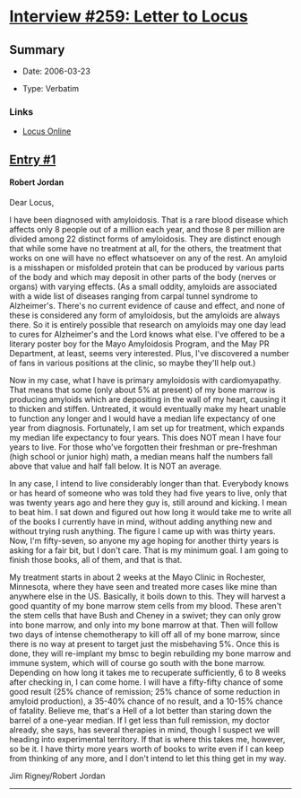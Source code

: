 # [Interview #259: Letter to Locus](https://www.theoryland.com/intvmain.php?i=259)

## Summary

- Date: 2006-03-23

- Type: Verbatim

### Links

- [Locus Online](http://www.locusmag.com/2006/Features/03JordanLetter.html)


## [Entry #1](./t-259/1)

#### Robert Jordan

Dear Locus,

I have been diagnosed with amyloidosis. That is a rare blood disease which affects only 8 people out of a million each year, and those 8 per million are divided among 22 distinct forms of amyloidosis. They are distinct enough that while some have no treatment at all, for the others, the treatment that works on one will have no effect whatsoever on any of the rest. An amyloid is a misshapen or misfolded protein that can be produced by various parts of the body and which may deposit in other parts of the body (nerves or organs) with varying effects. (As a small oddity, amyloids are associated with a wide list of diseases ranging from carpal tunnel syndrome to Alzheimer's. There's no current evidence of cause and effect, and none of these is considered any form of amyloidosis, but the amyloids are always there. So it is entirely possible that research on amyloids may one day lead to cures for Alzheimer's and the Lord knows what else. I've offered to be a literary poster boy for the Mayo Amyloidosis Program, and the May PR Department, at least, seems very interested. Plus, I've discovered a number of fans in various positions at the clinic, so maybe they'll help out.)

Now in my case, what I have is primary amyloidosis with cardiomyapathy. That means that some (only about 5% at present) of my bone marrow is producing amyloids which are depositing in the wall of my heart, causing it to thicken and stiffen. Untreated, it would eventually make my heart unable to function any longer and I would have a median life expectancy of one year from diagnosis. Fortunately, I am set up for treatment, which expands my median life expectancy to four years. This does NOT mean I have four years to live. For those who've forgotten their freshman or pre-freshman (high school or junior high) math, a median means half the numbers fall above that value and half fall below. It is NOT an average.

In any case, I intend to live considerably longer than that. Everybody knows or has heard of someone who was told they had five years to live, only that was twenty years ago and here they guy is, still around and kicking. I mean to beat him. I sat down and figured out how long it would take me to write all of the books I currently have in mind, without adding anything new and without trying rush anything. The figure I came up with was thirty years. Now, I'm fifty-seven, so anyone my age hoping for another thirty years is asking for a fair bit, but I don't care. That is my minimum goal. I am going to finish those books, all of them, and that is that.

My treatment starts in about 2 weeks at the Mayo Clinic in Rochester, Minnesota, where they have seen and treated more cases like mine than anywhere else in the US. Basically, it boils down to this. They will harvest a good quantity of my bone marrow stem cells from my blood. These aren't the stem cells that have Bush and Cheney in a swivet; they can only grow into bone marrow, and only into my bone marrow at that. Then will follow two days of intense chemotherapy to kill off all of my bone marrow, since there is no way at present to target just the misbehaving 5%. Once this is done, they will re-implant my bmsc to begin rebuilding my bone marrow and immune system, which will of course go south with the bone marrow. Depending on how long it takes me to recuperate sufficiently, 6 to 8 weeks after checking in, I can come home. I will have a fifty-fifty chance of some good result (25% chance of remission; 25% chance of some reduction in amyloid production), a 35-40% chance of no result, and a 10-15% chance of fatality. Believe me, that's a Hell of a lot better than staring down the barrel of a one-year median. If I get less than full remission, my doctor already, she says, has several therapies in mind, though I suspect we will heading into experimental territory. If that is where this takes me, however, so be it. I have thirty more years worth of books to write even if I can keep from thinking of any more, and I don't intend to let this thing get in my way.

Jim Rigney/Robert Jordan


---

